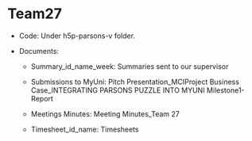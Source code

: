 # Team27

- Code:  Under h5p-parsons-v folder.

- Documents:

  - Summary_id_name_week: Summaries sent to our supervisor
  
  - Submissions to MyUni: Pitch Presentation_MCIProject
                          Business Case_INTEGRATING PARSONS PUZZLE INTO MYUNI
                          Milestone1-Report
  
  - Meetings Minutes: Meeting Minutes_Team 27
                          
  - Timesheet_id_name: Timesheets
